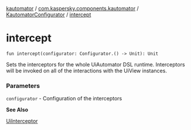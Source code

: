[kautomator](../../index.md) / [com.kaspersky.components.kautomator](../index.md) / [KautomatorConfigurator](index.md) / [intercept](./intercept.md)

# intercept

`fun intercept(configurator: Configurator.() -> Unit): Unit`

Sets the interceptors for the whole UiAutomator DSL runtime.
Interceptors will be invoked on all of the interactions with the UiView instances.

### Parameters

`configurator` - Configuration of the interceptors

**See Also**

[UiInterceptor](../../com.kaspersky.components.kautomator.intercept.base/-ui-interceptor/index.md)

